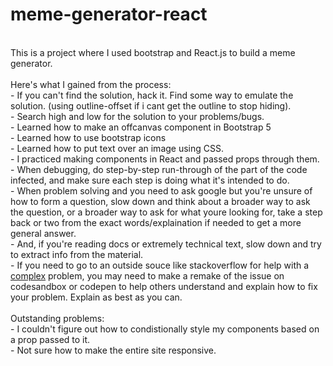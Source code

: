 # meme-generator-react
<br>
This is a project where I used bootstrap and React.js to build a meme generator. <br><br>
Here's what I gained from the process: <br>
- If you can't find the solution, hack it. Find some way to emulate the solution. (using outline-offset if i cant get the outline to stop hiding). <br>
- Search high and low for the solution to your problems/bugs. <br>
- Learned how to make an offcanvas component in Bootstrap 5 <br>
- Learned how to use bootstrap icons <br>
- Learned how to put text over an image using CSS. <br>
- I practiced making components in React and passed props through them.  <br>
- When debugging, do step-by-step run-through of the part of the code infected, and make sure each step is doing what it's intended to do.<br>
- When problem solving and you need to ask google but you're unsure of how to form a question, slow down and think about a broader way to ask the question, or a broader way to ask for what youre looking for, take a step back or two from the exact words/explaination if needed to get a more general answer.<br>
- And, if you're reading docs or extremely technical text, slow down and try to extract info from the material.<br>
- If you need to go to an outside souce like stackoverflow for help with a <u>complex</u> problem, you may need to make a remake of the issue on codesandbox or codepen to help others understand and explain how to fix your problem. Explain as best as you can.<br><br>
Outstanding problems: <br>
- I couldn't figure out how to condistionally style my components based on a prop passed to it. <br>
- Not sure how to make the entire site responsive.
